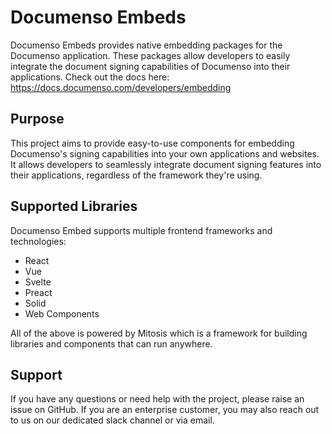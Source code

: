 # Documenso Embeds

Documenso Embeds provides native embedding packages for the Documenso application. These packages allow developers to easily integrate the document signing capabilities of Documenso into their applications.
Check out the docs here: https://docs.documenso.com/developers/embedding

## Purpose

This project aims to provide easy-to-use components for embedding Documenso's signing capabilities into your own applications and websites. It allows developers to seamlessly integrate document signing features into their applications, regardless of the framework they're using.

## Supported Libraries

Documenso Embed supports multiple frontend frameworks and technologies:

- React
- Vue
- Svelte
- Preact
- Solid
- Web Components

All of the above is powered by Mitosis which is a framework for building libraries and components that can run anywhere.

## Support

If you have any questions or need help with the project, please raise an issue on GitHub. If you are an enterprise customer, you may also reach out to us on our dedicated slack channel or via email.
